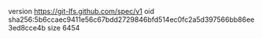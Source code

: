 version https://git-lfs.github.com/spec/v1
oid sha256:5b6ccaec9411e56c67bdd2729846bfd514ec0fc2a5d397566bb86ee3ed8cce4b
size 6454

